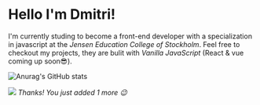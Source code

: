 



# Hello I'm Dmitri!

I'm currently studing to become a front-end developer with a specialization in javascript at the *Jensen Education College of Stockholm*.
Feel free to checkout my projects, they are bulit with *Vanilla JavaScript* (React & vue coming up soon😎).  

![Anurag's GitHub stats](https://github-readme-stats.vercel.app/api?username=Dmitrinilssonbysell&show_icons=true&theme=radical)


![](https://komarev.com/ghpvc/?username=your-github-username)
*Thanks! You just added 1 more 😉*



